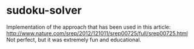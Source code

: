 # sudoku-solver
Implementation of the approach that has been used in this article: http://www.nature.com/srep/2012/121011/srep00725/full/srep00725.html
Not perfect, but it was extremely fun and educational.
